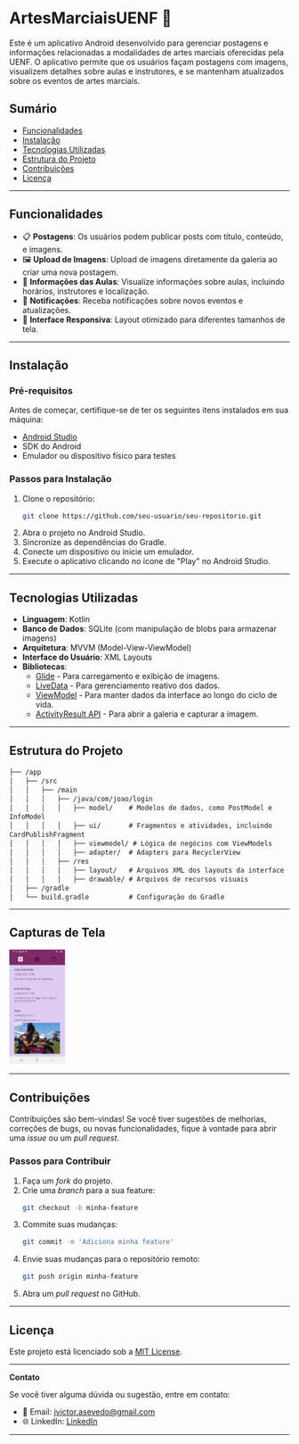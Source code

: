 # **ArtesMarciaisUENF** 🥋

Este é um aplicativo Android desenvolvido para gerenciar postagens e informações relacionadas a modalidades de artes marciais oferecidas pela UENF. O aplicativo permite que os usuários façam postagens com imagens, visualizem detalhes sobre aulas e instrutores, e se mantenham atualizados sobre os eventos de artes marciais.

## **Sumário**
- [Funcionalidades](#funcionalidades)
- [Instalação](#instalação)
- [Tecnologias Utilizadas](#tecnologias-utilizadas)
- [Estrutura do Projeto](#estrutura-do-projeto)
- [Contribuições](#contribuições)
- [Licença](#licença)

---

## **Funcionalidades**

- 📋 **Postagens**: Os usuários podem publicar posts com título, conteúdo, e imagens.
- 🖼️ **Upload de Imagens**: Upload de imagens diretamente da galeria ao criar uma nova postagem.
- 🥊 **Informações das Aulas**: Visualize informações sobre aulas, incluindo horários, instrutores e localização.
- 🔔 **Notificações**: Receba notificações sobre novos eventos e atualizações.
- 📱 **Interface Responsiva**: Layout otimizado para diferentes tamanhos de tela.

---

## **Instalação**

### **Pré-requisitos**
Antes de começar, certifique-se de ter os seguintes itens instalados em sua máquina:

- [Android Studio](https://developer.android.com/studio)
- SDK do Android
- Emulador ou dispositivo físico para testes

### **Passos para Instalação**

1. Clone o repositório:
   ```bash
   git clone https://github.com/seu-usuario/seu-repositorio.git
   ```
2. Abra o projeto no Android Studio.
3. Sincronize as dependências do Gradle.
4. Conecte um dispositivo ou inicie um emulador.
5. Execute o aplicativo clicando no ícone de "Play" no Android Studio.

---

## **Tecnologias Utilizadas**

- **Linguagem**: Kotlin
- **Banco de Dados**: SQLite (com manipulação de blobs para armazenar imagens)
- **Arquitetura**: MVVM (Model-View-ViewModel)
- **Interface do Usuário**: XML Layouts
- **Bibliotecas**:
  - [Glide](https://github.com/bumptech/glide) - Para carregamento e exibição de imagens.
  - [LiveData](https://developer.android.com/topic/libraries/architecture/livedata) - Para gerenciamento reativo dos dados.
  - [ViewModel](https://developer.android.com/topic/libraries/architecture/viewmodel) - Para manter dados da interface ao longo do ciclo de vida.
  - [ActivityResult API](https://developer.android.com/training/basics/intents/result) - Para abrir a galeria e capturar a imagem.

---

## **Estrutura do Projeto**

```
├── /app
│   ├── /src
│   │   ├── /main
│   │   │   ├── /java/com/joao/login
│   │   │   │   ├── model/    # Modelos de dados, como PostModel e InfoModel
│   │   │   │   ├── ui/       # Fragmentos e atividades, incluindo CardPublishFragment
│   │   │   │   ├── viewmodel/ # Lógica de negócios com ViewModels
│   │   │   │   ├── adapter/  # Adapters para RecyclerView
│   │   │   ├── /res
│   │   │   │   ├── layout/   # Arquivos XML dos layouts da interface
│   │   │   │   ├── drawable/ # Arquivos de recursos visuais
│   ├── /gradle
│   └── build.gradle          # Configuração do Gradle
```

---

## **Capturas de Tela**

<img src="./Feed.jpg" width="100px"/>

---

## **Contribuições**

Contribuições são bem-vindas! Se você tiver sugestões de melhorias, correções de bugs, ou novas funcionalidades, fique à vontade para abrir uma _issue_ ou um _pull request_.

### **Passos para Contribuir**

1. Faça um _fork_ do projeto.
2. Crie uma _branch_ para a sua feature:
   ```bash
   git checkout -b minha-feature
   ```
3. Commite suas mudanças:
   ```bash
   git commit -m 'Adiciona minha feature'
   ```
4. Envie suas mudanças para o repositório remoto:
   ```bash
   git push origin minha-feature
   ```
5. Abra um _pull request_ no GitHub.

---

## **Licença**

Este projeto está licenciado sob a [MIT License](LICENSE).

---

**Contato**

Se você tiver alguma dúvida ou sugestão, entre em contato:

- 📧 Email: jvictor.asevedo@gmail.com
- 🌐 LinkedIn: [LinkedIn](https://linkedin.com/in/joaov-10)

---

